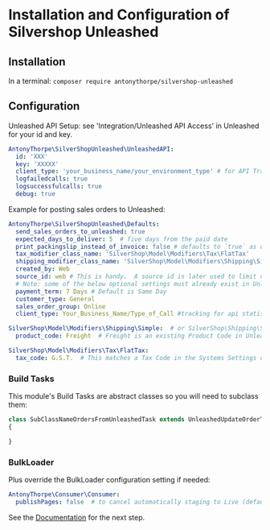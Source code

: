 # Installation and Configuration of Silvershop Unleashed
## Installation
In a terminal:
`composer require antonythorpe/silvershop-unleashed`

## Configuration
Unleashed API Setup: see 'Integration/Unleashed API Access' in Unleashed for your id and key.
```yaml
AntonyThorpe\SilverShopUnleashed\UnleashedAPI:
  id: 'XXX'
  key: 'XXXXX'
  client_type: 'your_business_name/your_environment_type' # for API Tracking
  logfailedcalls: true
  logsuccessfulcalls: true
  debug: true
```

Example for posting sales orders to Unleashed:
```yaml
AntonyThorpe\SilverShopUnleashed\Defaults:
  send_sales_orders_to_unleashed: true
  expected_days_to_deliver: 5  # five days from the paid date
  print_packingslip_instead_of_invoice: false # defaults to `true` as order has already been emailed by SilverShop
  tax_modifier_class_name: 'SilverShop\Model\Modifiers\Tax\FlatTax'
  shipping_modifier_class_name: 'SilverShop\Model\Modifiers\Shipping\Simple' # or SilverShop\Shipping\ShippingFrameworkModifier if using silvershop-shipping
  created_by: Web
  source_id: web # This is handy.  A source id is later used to limit calls when updating Order Status (see UnleashedUpdateOrderTask)
  # Note: some of the below optional settings must already exist in Unleashed
  payment_term: 7 Days # Default is Same Day
  customer_type: General
  sales_order_group: Online
  client_type: Your_Business_Name/Type_of_Call #tracking for api statistics

SilverShop\Model\Modifiers\Shipping\Simple:  # or SilverShop\Shipping\ShippingFrameworkModifier if using silvershop-shipping
  product_code: Freight  # Freight is an existing Product Code in Unleashed

SilverShop\Model\Modifiers\Tax\FlatTax:
  tax_code: G.S.T.  # This matches a Tax Code in the Systems Settings of Unleashed
```

### Build Tasks
This module's Build Tasks are abstract classes so you will need to subclass them:
```php
class SubClassNameOrdersFromUnleashedTask extends UnleashedUpdateOrderTask
{

}
```

### BulkLoader
Plus override the BulkLoader configuration setting if needed:
```yaml
AntonyThorpe\Consumer\Consumer:
  publishPages: false  # to cancel automatically staging to Live (default is true)
```

See the [Documentation](documentation.md) for the next step.
